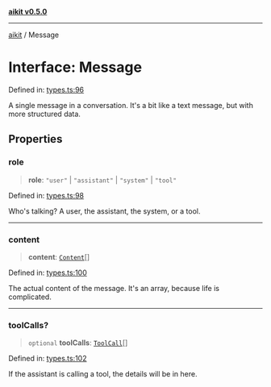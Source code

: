 [**aikit v0.5.0**](../README.md)

---

[aikit](../README.md) / Message

# Interface: Message

Defined in: [types.ts:96](https://github.com/chinmaymk/aikit/blob/main/src/types.ts#L96)

A single message in a conversation. It's a bit like a text message, but with more structured data.

## Properties

### role

> **role**: `"user"` \| `"assistant"` \| `"system"` \| `"tool"`

Defined in: [types.ts:98](https://github.com/chinmaymk/aikit/blob/main/src/types.ts#L98)

Who's talking? A user, the assistant, the system, or a tool.

---

### content

> **content**: [`Content`](../type-aliases/Content.md)[]

Defined in: [types.ts:100](https://github.com/chinmaymk/aikit/blob/main/src/types.ts#L100)

The actual content of the message. It's an array, because life is complicated.

---

### toolCalls?

> `optional` **toolCalls**: [`ToolCall`](ToolCall.md)[]

Defined in: [types.ts:102](https://github.com/chinmaymk/aikit/blob/main/src/types.ts#L102)

If the assistant is calling a tool, the details will be in here.
